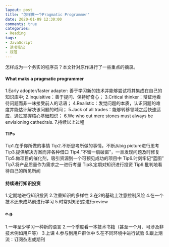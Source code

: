 ```yaml
---
layout: post
title: "怎样做一个Pragmatic Programmer"
date: 2020-01-09 12:30:00
comments: true
categories: 
- Reading
tags:
- JavaScript
- 读书笔记
- 规范
---
```


怎样成为一个务实的程序员？本文针对原作进行了一些重点的摘录。

<!-- more -->

#### What maks a pragmatic programmer
1.Early adopter/faster adapter: 善于学习新的技术并能够尝试将其集成在自己的知识库中;
2.Inquisitive：善于提问、保持好奇心；
3.Critical thinker：辩证地看待问题而非一味接受前人的话语；
4.Realistic：发觉问题的本质，认识问题的难度并能估计解决该问题的时间；
5.Jack of all trades：能够转移领域之后快速适应，通过掌握核心基础知识；
6.We who cut mere stones must always be envisioning cathedrals.
7.持续以上过程

#### TIPs
Tip1.在乎你所做的事情
Tip2.不断思考所做的事情，不断从big picture进行思考
Tip3.提供解决方案而非各种借口
Tip4.“不留一扇破窗”，一旦发现问题及时修复
Tip5.做项目的催化剂，吸引资源到一个可预见成功的项目中
Tip6.时刻牢记“蓝图”
Tip7.将产品质量作为需求之一进行考量
Tip8.定期对知识进行投资
Tip9.批判地看待自己的所见所闻

#### 持续进行知识投资
1.定期地进行知识投资
2.注重知识的多样性
3.在2的基础上注意控制风险
4.在一个技术还未成熟前进行学习
5.时常对知识库进行review

##### e.g.
1.一年至少学习一种新的语言
2.一个季度看一本技术书籍（甚至一个月、可涉及非技术例如用户等）
3.上课
4.参与到用户群体中
5.在不同环境中进行试验
6.跟上潮流：订阅杂志或期刊